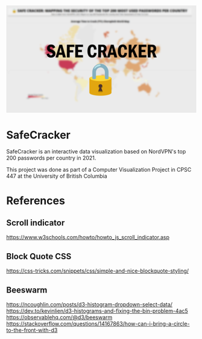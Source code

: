 ![](thumbnail.png)
# SafeCracker 
SafeCracker is an interactive data visualization based on NordVPN's top 200 passwords per country in 2021. 

This project was done as part of a Computer Visualization Project in CPSC 447 at the University of British Columbia


# References
## Scroll indicator
https://www.w3schools.com/howto/howto_js_scroll_indicator.asp <br>
## Block Quote CSS
https://css-tricks.com/snippets/css/simple-and-nice-blockquote-styling/ <br>
## Beeswarm
https://ncoughlin.com/posts/d3-histogram-dropdown-select-data/<br>
https://dev.to/kevinlien/d3-histograms-and-fixing-the-bin-problem-4ac5 <br>
https://observablehq.com/@d3/beeswarm
https://stackoverflow.com/questions/14167863/how-can-i-bring-a-circle-to-the-front-with-d3
